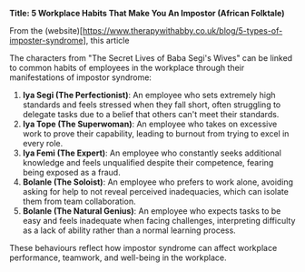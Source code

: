 **Title: 5 Workplace Habits That Make You An Impostor (African Folktale)**

 From the (website)[https://www.therapywithabby.co.uk/blog/5-types-of-imposter-syndrome], this article  
 
The characters from "The Secret Lives of Baba Segi's Wives" can be linked to common habits of employees in the workplace through their manifestations of impostor syndrome:

1. **Iya Segi (The Perfectionist)**: An employee who sets extremely high standards and feels stressed when they fall short, often struggling to delegate tasks due to a belief that others can't meet their standards.
2. **Iya Tope (The Superwoman)**: An employee who takes on excessive work to prove their capability, leading to burnout from trying to excel in every role.
3. **Iya Femi (The Expert)**: An employee who constantly seeks additional knowledge and feels unqualified despite their competence, fearing being exposed as a fraud.
4. **Bolanle (The Soloist)**: An employee who prefers to work alone, avoiding asking for help to not reveal perceived inadequacies, which can isolate them from team collaboration.
5. **Bolanle (The Natural Genius)**: An employee who expects tasks to be easy and feels inadequate when facing challenges, interpreting difficulty as a lack of ability rather than a normal learning process.

These behaviours reflect how impostor syndrome can affect workplace performance, teamwork, and well-being in the workplace.
